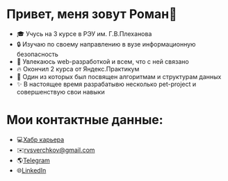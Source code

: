 Привет, меня зовут Роман👋
==========================
- 🎓 Учусь на 3 курсе в РЭУ им. Г.В.Плеханова
- 🔒 Изучаю по своему направлению в вузе информационную безопасность
- 👀 Увлекаюсь web-разработкой и всем, что с ней связано
- 🔥 Окончил 2 курса от Яндекс.Практикум
- 💾 Один из которых был  посвящен алгоритмам и структурам данных
- ✨ В настоящее время разрабатывю несколько pet-project и совершенствую свои навыки

Мои контактные данные:
==================================
- 💻[Хабр карьера](https://career.habr.com/rvsverchkov)
- ✉️rvsverchkov@gmail.com
- 🌎[Telegram](https://t.me/rvsverchkov)
- 🌐[LinkedIn](https://www.linkedin.cn/in/rvsverchkov/)
